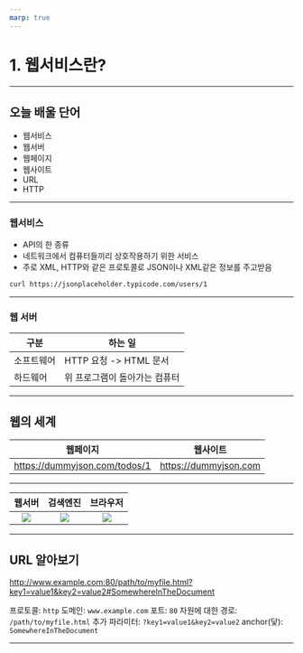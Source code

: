 ```yaml
---
marp: true
---
```


# 1. 웹서비스란?

---

## 오늘 배울 단어

- 웹서비스
- 웹서버
- 웹페이지
- 웹사이트
- URL
- HTTP

---

### 웹서비스

- API의 한 종류
- 네트워크에서 컴퓨터들끼리 상호작용하기 위한 서비스
- 주로 XML, HTTP와 같은 프로토콜로 JSON이나 XML같은 정보를 주고받음

```sh
curl https://jsonplaceholder.typicode.com/users/1
```

<!--
  API: 소프트웨어가 다른 소프트웨어와 상호작용하기 위한 인터페이스

  https://www.w3.org/TR/2004/NOTE-ws-gloss-20040211/#webservice
  https://ko.wikipedia.org/wiki/웹_서비스
  https://www.reddit.com/r/explainlikeimfive/comments/2o5o5j/eli5_web_services/
  https://stackoverflow.com/questions/2205788/is-there-a-difference-between-a-web-server-and-a-web-service
-->

---

### 웹 서버

| 구분       | 하는 일                       |
| ---------- | ----------------------------- |
| 소프트웨어 | HTTP 요청 -> HTML 문서        |
| 하드웨어   | 위 프로그램이 돌아가는 컴퓨터 |

<!--
https://ko.wikipedia.org/wiki/웹_서버
-->

---

## 웹의 세계

|           웹페이지            |       웹사이트        |
| :---------------------------: | :-------------------: |
| https://dummyjson.com/todos/1 | https://dummyjson.com |

<!--
웹페이지: 웹사이트에서 하나의 문서
웹사이트: 웹페이지들의 모음
 -->

---

|    웹서버    |  검색엔진   |  브라우저   |
| :----------: | :---------: | :---------: |
| ![][express] | ![][google] | ![][chrome] |

[express]: https://upload.wikimedia.org/wikipedia/commons/6/64/Expressjs.png
[google]: https://upload.wikimedia.org/wikipedia/commons/2/2f/Google_2015_logo.svg
[chrome]: https://upload.wikimedia.org/wikipedia/commons/e/e1/Google_Chrome_icon_(February_2022).svg

<!--

웹페이지, 웹사이트, 웹서버, 검색엔진

https://developer.mozilla.org/ko/docs/Learn/Common_questions/Web_mechanics/Pages_sites_servers_and_search_engines

-->

---

## URL 알아보기

http://www.example.com:80/path/to/myfile.html?key1=value1&key2=value2#SomewhereInTheDocument

프로토콜: `http`
도메인: `www.example.com`
포트: `80`
자원에 대한 경로: `/path/to/myfile.html`
추가 파라미터: `?key1=value1&key2=value2`
anchor(닻): `SomewhereInTheDocument`

<!--
프로토콜: `http`, `mailto`, `ftp`
도메인: `www.example.com`, `127.0.0.1`
포트: `80`(http), `443`(https)
자원에 대한 경로: `/path/to/myfile.html`
추가 파라미터: `?`로 시작, `&`로 구분, `{key}={value}` 형태
anchor(닻): 절대로 서버에 전송되지 않음

https://developer.mozilla.org/ko/docs/Learn/Common_questions/Web_mechanics/What_is_a_URL
-->

---
